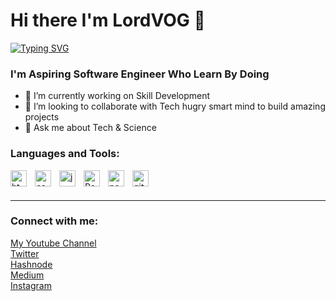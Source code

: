 # Hi there I'm LordVOG 👋

[![Typing SVG](https://readme-typing-svg.demolab.com?font=Fira+Code&weight=600&pause=1000&color=1F905A&width=435&lines=Software+Engineer;Passionate+Problem+Solver;I'm+open+for+opportunities)](https://git.io/typing-svg)

### I'm Aspiring Software Engineer Who Learn By Doing 
- 🔭 I’m currently working on Skill Development
- 👯 I’m looking to collaborate with Tech hugry smart mind to build amazing projects
- 💬 Ask me about Tech & Science

### Languages and Tools:

<img align="left" alt="html" src="https://cdn.jsdelivr.net/gh/devicons/devicon/icons/html5/html5-original.svg" width="26px" style="padding-right:10px;"/>
<img align="left" alt="css" src="https://cdn.jsdelivr.net/gh/devicons/devicon/icons/css3/css3-original.svg" width="26px" style="padding-right:10px;/>
<img align="left" alt="saas" src="https://cdn.jsdelivr.net/gh/devicons/devicon/icons/sass/sass-original.svg" width="26px" style="padding-right:10px;"/>
<img align="left" alt="javascript" src="https://cdn.jsdelivr.net/gh/devicons/devicon/icons/javascript/javascript-original.svg" width="26px" style="padding-right:10px;"/>
<img align="left" alt="React" src="https://cdn.jsdelivr.net/gh/devicons/devicon/icons/react/react-original.svg" width="26px" style="padding-right:10px;" />
<img align="left" alt="nodejs" src="https://cdn.jsdelivr.net/gh/devicons/devicon/icons/nodejs/nodejs-original.svg" width="26px" style="padding-right:10px;" />
<img align="left" alt="git" src="https://cdn.jsdelivr.net/gh/devicons/devicon/icons/git/git-original.svg" width="26px" style="padding-right:10px;" />


<br />
<br />

---

### Connect with me:
[My Youtube Channel](https://www.youtube.com/channel/UCTVZvEtM6Rgoeq70ZtT2kUg) <br>
[Twitter](https://twitter.com/lordvog) <br>
[Hashnode](https://lordvog.hashnode.dev) <br>
[Medium](https://lordvog.medium.com) <br>
[Instagram](https://instagram.com/lordvog1)

<!--
**LordVOG/lordvog** is a ✨ _special_ ✨ repository because its `README.md` (this file) appears on your GitHub profile.

Here are some ideas to get you started:

- 🔭 I’m currently working on ...
- 🌱 I’m currently learning ...
- 👯 I’m looking to collaborate on ...
- 🤔 I’m looking for help with ...
- 💬 Ask me about ...
- 📫 How to reach me: ...
- 😄 Pronouns: ...
- ⚡ Fun fact: ...
-->
